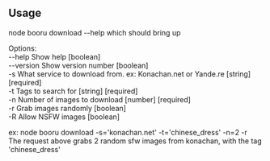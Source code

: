 ## Usage

node booru download --help which should bring up 

Options: <br>
  --help     Show help                                                 [boolean] <br>
  --version  Show version number                                       [boolean] <br>
  -s         What service to download from. ex: Konachan.net or Yande.re
                                                             [string] [required] <br>
  -t         Tags to search for                              [string] [required] <br>
  -n         Number of images to download                    [number] [required] <br>
  -r         Grab images randomly                                      [boolean] <br>
  -R         Allow NSFW images                                         [boolean] <br> 

ex: node booru download -s='konachan.net' -t='chinese_dress' -n=2 -r <br>
The request above grabs 2 random sfw images from konachan, with the tag 'chinese_dress' <br>
